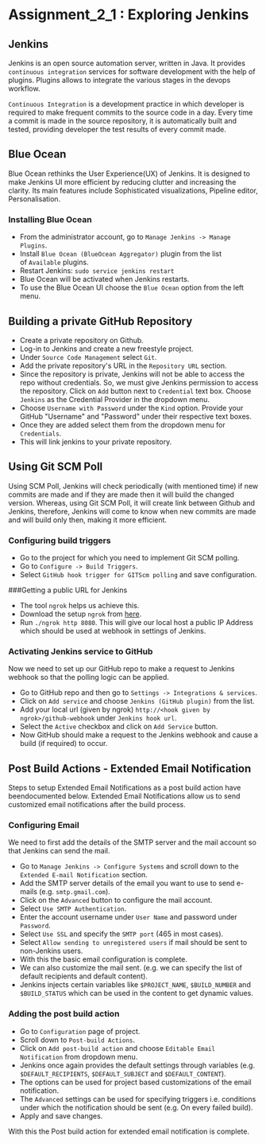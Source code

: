 # Assignment_2_1 : Exploring Jenkins

## Jenkins
Jenkins is an open source automation server, written in Java. It provides `continuous integration` services for software development with the help of plugins. Plugins allows to integrate the various stages in the devops workflow.

`Continuous Integration` is a development practice in which developer is required to make frequent commits to the source code in a day. Every time a commit is made in the source repository, it is automatically built and tested, providing developer the test results of every commit made.

## Blue Ocean
Blue Ocean rethinks the User Experience(UX) of Jenkins.  It is designed to make Jenkins UI more efficient by reducing clutter and increasing the clarity. Its main features include Sophisticated visualizations, Pipeline editor, Personalisation.

### Installing Blue Ocean
- From the administrator account, go to `Manage Jenkins -> Manage Plugins`.
- Install `Blue Ocean (BlueOcean Aggregator)` plugin from the list of `Available` plugins.
- Restart Jenkins: `sudo service jenkins restart`
- Blue Ocean will be activated when Jenkins restarts.
- To use the Blue Ocean UI choose the `Blue Ocean` option from the left menu.

## Building a private GitHub Repository

- Create a private repository on Github.
- Log-in to Jenkins and create a new freestyle project.
- Under `Source Code Management` select `Git`.
- Add the private repository's URL in the `Repository URL` section.
- Since the repository is private, Jenkins will not be able to access the repo without credentials. So, we must give Jenkins permission to access the repository. Click on `Add` button next to `Credential` text box. Choose `Jenkins` as the Credential Provider in the dropdown menu. 
- Choose `Username with Password` under the `Kind` option. Provide your GitHub "Username" and "Password" under their respective text boxes.
- Once they are added select them from the dropdown menu for `Credentials`.
- This will link jenkins to your private repository.

## Using Git SCM Poll
Using SCM Poll, Jenkins will check periodically (with mentioned time) if new commits are made and if they are made then it will build the changed version. Whereas, using Git SCM Poll, it will create link between Github and Jenkins, therefore, Jenkins will come to know when new commits are made and will build only then, making it more efficient.

### Configuring build triggers
- Go to the project for which you need to implement Git SCM polling.
- Go to `Configure -> Build Triggers`.
- Select `GitHub hook trigger for GITScm polling` and save
configuration.

###Getting a public URL for Jenkins
- The tool `ngrok` helps us achieve this.
- Download the setup `ngrok` from [here](https://ngrok.com/download).
- Run `./ngrok http 8080`. This will give our local host a public IP Address which should be used at webhook in settings of Jenkins.

### Activating Jenkins service to GitHub
Now we need to set up our GitHub repo to make a request to Jenkins webhook so that the polling logic can be applied. 
- Go to GitHub repo and then go to `Settings -> Integrations & services`.
- Click on `Add service` and choose `Jenkins (GitHub plugin)` from the list.
- Add your local url (given by ngrok) `http://<hook given by ngrok>/github-webhook` under `Jenkins hook url`.
- Select the `Active` checkbox and click on `Add Service` button.
- Now GitHub should make a request to the Jenkins webhook and cause a build (if required) to occur.

## Post Build Actions - Extended Email Notification
Steps to setup Extended Email Notifications as a post build action have beendocumented below. Extended Email Notifications allow us to send customized email notifications after the build process.

### Configuring Email
We need to first add the details of the SMTP server and the mail account so  that Jenkins can send the mail.

- Go to `Manage Jenkins -> Configure Systems` and scroll down to the `Extended E-mail Notification` section.
- Add the SMTP server details of the email you want to use to send e-mails (e.g. `smtp.gmail.com`).
- Click on the `Advanced` button to configure the mail account.
- Select `Use SMTP Authentication`.
- Enter the account username under `User Name` and password under `Password`.
- Select `Use SSL` and specify the `SMTP port` (465 in most cases).
- Select `Allow sending to unregistered users` if mail should be sent to non-Jenkins users.
- With this the basic email configuration is complete. 
- We can also customize the mail sent. (e.g. we can specify the list of default recipients and default content). 
- Jenkins injects certain variables like `$PROJECT_NAME`, `$BUILD_NUMBER` and `$BUILD_STATUS` which can be used in the content to get dynamic values.

### Adding the post build action
- Go to `Configuration` page of project.
- Scroll down to `Post-build Actions`.
- Click on `Add post-build action` and choose `Editable Email Notification` from dropdown menu.
- Jenkins once again provides the default settings through variables (e.g. `$DEFAULT_RECIPIENTS`, `$DEFAULT_SUBJECT` and `$DEFAULT_CONTENT`).
- The options can be used for project based customizations of the email notification.
- The `Advanced` settings can be used for specifying triggers i.e. conditions under which the notification should be sent (e.g. On every failed build).
- Apply and save changes.

With this the Post build action for extended email notification is complete.

